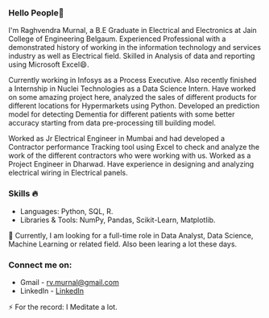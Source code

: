 ### Hello People👋

I'm Raghvendra Murnal, a B.E Graduate in Electrical and Electronics at Jain College of Engineering Belgaum. Experienced Professional with a demonstrated history of working in the information technology and services industry as well as Electrical field. Skilled in Analysis of data and reporting using Microsoft Excel😄.

Currently working in Infosys as a Process Executive. Also recently finished a Internship in Nuclei Technologies as a Data Science Intern. Have worked on some amazing project here, analyzed the sales of different products for different locations for Hypermarkets using Python. Developed an prediction model for detecting Dementia for different patients with some better accuracy starting from data pre-processing till building model.

Worked as Jr Electrical Engineer in Mumbai and had developed a Contractor performance Tracking tool using Excel to check and analyze the work of the different contractors who were working with us. Worked as a Project Engineer in Dharwad. Have experience in designing and analyzing electrical wiring in Electrical panels.

### Skills 🔥
- Languages: Python, SQL, R.
- Libraries & Tools: NumPy, Pandas, Scikit-Learn, Matplotlib.

🌱 Currently, I am looking for a full-time role in Data Analyst, Data Science, Machine Learning or related field. Also been learing a lot these days.

### Connect me on:

- Gmail - rv.murnal@gmail.com 
- LinkedIn - <a href="https://www.linkedin.com/in/raghvendra-murnal/"> LinkedIn</a>

⚡ For the record: I Meditate a lot.

